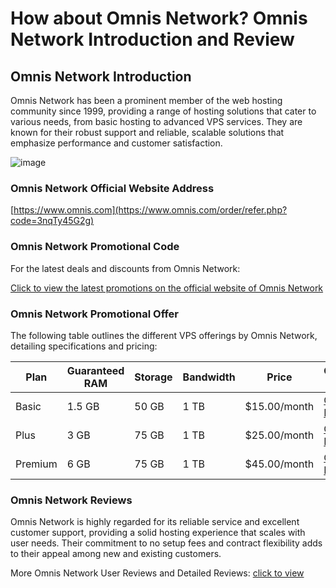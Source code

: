 # How about Omnis Network? Omnis Network Introduction and Review

## Omnis Network Introduction

Omnis Network has been a prominent member of the web hosting community since 1999, providing a range of hosting solutions that cater to various needs, from basic hosting to advanced VPS services. They are known for their robust support and reliable, scalable solutions that emphasize performance and customer satisfaction.

![image](https://github.com/LenoretBrownw70/Omnis/assets/169438814/cd321911-534b-4001-9f39-ca0178510295)

### Omnis Network Official Website Address

[https://www.omnis.com](https://www.omnis.com/order/refer.php?code=3nqTy45G2g)

### Omnis Network Promotional Code

For the latest deals and discounts from Omnis Network:

[Click to view the latest promotions on the official website of Omnis Network](https://www.omnis.com/order/refer.php?code=3nqTy45G2g)

### Omnis Network Promotional Offer

The following table outlines the different VPS offerings by Omnis Network, detailing specifications and pricing:

| Plan     | Guaranteed RAM | Storage | Bandwidth | Price       | Order Link                                           |
|----------|----------------|---------|-----------|-------------|------------------------------------------------------|
| Basic    | 1.5 GB         | 50 GB   | 1 TB      | $15.00/month| [Order Now](https://www.omnis.com/order/refer.php?code=3nqTy45G2g) |
| Plus     | 3 GB           | 75 GB   | 1 TB      | $25.00/month| [Order Now](https://www.omnis.com/order/refer.php?code=3nqTy45G2g) |
| Premium  | 6 GB           | 75 GB   | 1 TB      | $45.00/month| [Order Now](https://www.omnis.com/order/refer.php?code=3nqTy45G2g) |

### Omnis Network Reviews

Omnis Network is highly regarded for its reliable service and excellent customer support, providing a solid hosting experience that scales with user needs. Their commitment to no setup fees and contract flexibility adds to their appeal among new and existing customers.

More Omnis Network User Reviews and Detailed Reviews: [click to view](https://www.omnis.com/order/refer.php?code=3nqTy45G2g)
